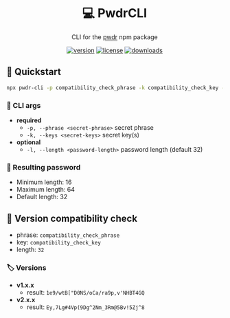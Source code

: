 <div align="center">

# 💻 PwdrCLI

CLI for the [pwdr](https://www.npmjs.com/package/pwdr) npm package

[![version](https://img.shields.io/npm/v/pwdr-cli?style=for-the-badge)](https://www.npmjs.com/package/pwdr-cli)
[![license](https://img.shields.io/npm/l/pwdr-cli?style=for-the-badge)](https://github.com/Apollo917/pwdr-cli/blob/main/LICENSE)
[![downloads](https://img.shields.io/npm/dw/pwdr-cli?style=for-the-badge)](https://www.npmjs.com/package/pwdr-cli)

</div>

## 🚀 Quickstart

```bash
npx pwdr-cli -p compatibility_check_phrase -k compatibility_check_key -l 32
```

### 🧾 CLI args

- **required**
    - `-p, --phrase <secret-phrase>` secret phrase
    - `-k, --keys <secret-keys>` secret key(s)
- **optional**
    - `-l, --length <password-length>` password length (default 32)

### 🔢 Resulting password

- Minimum length: 16
- Maximum length: 64
- Default length: 32

## 🔁 Version compatibility check

- phrase: `compatibility_check_phrase`
- key: `compatibility_check_key`
- length: `32`

### 🏷️ Versions

- **v1.x.x**
    - result: `1e9/wtB["D0NS/oCa/ra9p,v'NHBT4GQ`
- **v2.x.x**
    - result: `Ey,7Lg#4Vp(9Dg^2Nm_3Rm@5Bv!5Zj^8`